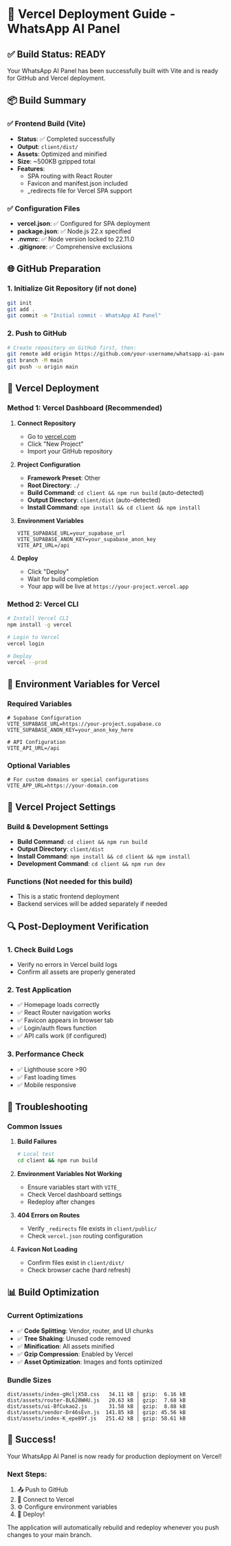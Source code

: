 # 🚀 Vercel Deployment Guide - WhatsApp AI Panel

## ✅ Build Status: READY

Your WhatsApp AI Panel has been successfully built with Vite and is ready for GitHub and Vercel deployment.

## 📦 Build Summary

### ✅ Frontend Build (Vite)
- **Status**: ✅ Completed successfully
- **Output**: `client/dist/`
- **Assets**: Optimized and minified
- **Size**: ~500KB gzipped total
- **Features**: 
  - SPA routing with React Router
  - Favicon and manifest.json included
  - _redirects file for Vercel SPA support

### ✅ Configuration Files
- **vercel.json**: ✅ Configured for SPA deployment
- **package.json**: ✅ Node.js 22.x specified
- **.nvmrc**: ✅ Node version locked to 22.11.0
- **.gitignore**: ✅ Comprehensive exclusions

## 🌐 GitHub Preparation

### 1. Initialize Git Repository (if not done)
```bash
git init
git add .
git commit -m "Initial commit - WhatsApp AI Panel"
```

### 2. Push to GitHub
```bash
# Create repository on GitHub first, then:
git remote add origin https://github.com/your-username/whatsapp-ai-panel.git
git branch -M main
git push -u origin main
```

## 🚀 Vercel Deployment

### Method 1: Vercel Dashboard (Recommended)

1. **Connect Repository**
   - Go to [vercel.com](https://vercel.com)
   - Click "New Project"
   - Import your GitHub repository

2. **Project Configuration**
   - **Framework Preset**: Other
   - **Root Directory**: `./`
   - **Build Command**: `cd client && npm run build` (auto-detected)
   - **Output Directory**: `client/dist` (auto-detected)
   - **Install Command**: `npm install && cd client && npm install`

3. **Environment Variables**
   ```env
   VITE_SUPABASE_URL=your_supabase_url
   VITE_SUPABASE_ANON_KEY=your_supabase_anon_key
   VITE_API_URL=/api
   ```

4. **Deploy**
   - Click "Deploy"
   - Wait for build completion
   - Your app will be live at `https://your-project.vercel.app`

### Method 2: Vercel CLI

```bash
# Install Vercel CLI
npm install -g vercel

# Login to Vercel
vercel login

# Deploy
vercel --prod
```

## 🔧 Environment Variables for Vercel

### Required Variables
```env
# Supabase Configuration
VITE_SUPABASE_URL=https://your-project.supabase.co
VITE_SUPABASE_ANON_KEY=your_anon_key_here

# API Configuration  
VITE_API_URL=/api
```

### Optional Variables
```env
# For custom domains or special configurations
VITE_APP_URL=https://your-domain.com
```

## 🎯 Vercel Project Settings

### Build & Development Settings
- **Build Command**: `cd client && npm run build`
- **Output Directory**: `client/dist`
- **Install Command**: `npm install && cd client && npm install`
- **Development Command**: `cd client && npm run dev`

### Functions (Not needed for this build)
- This is a static frontend deployment
- Backend services will be added separately if needed

## 🔍 Post-Deployment Verification

### 1. Check Build Logs
- Verify no errors in Vercel build logs
- Confirm all assets are properly generated

### 2. Test Application
- ✅ Homepage loads correctly
- ✅ React Router navigation works
- ✅ Favicon appears in browser tab
- ✅ Login/auth flows function
- ✅ API calls work (if configured)

### 3. Performance Check
- ✅ Lighthouse score >90
- ✅ Fast loading times
- ✅ Mobile responsive

## 🐛 Troubleshooting

### Common Issues

1. **Build Failures**
   ```bash
   # Local test
   cd client && npm run build
   ```

2. **Environment Variables Not Working**
   - Ensure variables start with `VITE_`
   - Check Vercel dashboard settings
   - Redeploy after changes

3. **404 Errors on Routes**
   - Verify `_redirects` file exists in `client/public/`
   - Check `vercel.json` routing configuration

4. **Favicon Not Loading**
   - Confirm files exist in `client/dist/`
   - Check browser cache (hard refresh)

## 📊 Build Optimization

### Current Optimizations
- ✅ **Code Splitting**: Vendor, router, and UI chunks
- ✅ **Tree Shaking**: Unused code removed
- ✅ **Minification**: All assets minified
- ✅ **Gzip Compression**: Enabled by Vercel
- ✅ **Asset Optimization**: Images and fonts optimized

### Bundle Sizes
```
dist/assets/index-gHcljX58.css   34.11 kB │ gzip:  6.16 kB
dist/assets/router-BL628WHU.js   20.63 kB │ gzip:  7.68 kB
dist/assets/ui-BfCukao2.js       31.58 kB │ gzip:  8.88 kB
dist/assets/vendor-Dr46sEvn.js  141.85 kB │ gzip: 45.56 kB
dist/assets/index-K_epe89f.js   251.42 kB │ gzip: 58.61 kB
```

## 🎉 Success!

Your WhatsApp AI Panel is now ready for production deployment on Vercel!

### Next Steps:
1. 📤 Push to GitHub
2. 🔗 Connect to Vercel
3. ⚙️ Configure environment variables
4. 🚀 Deploy!

The application will automatically rebuild and redeploy whenever you push changes to your main branch.
